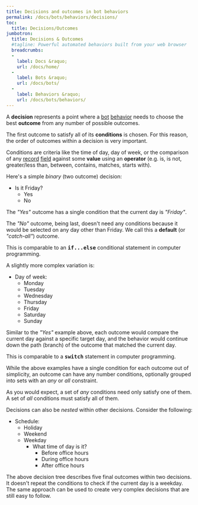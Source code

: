 ```yaml
---
title: Decisions and outcomes in bot behaviors
permalink: /docs/bots/behaviors/decisions/
toc:
  title: Decisions/Outcomes
jumbotron:
  title: Decisions & Outcomes
  #tagline: Powerful automated behaviors built from your web browser
  breadcrumbs:
  -
    label: Docs &raquo;
    url: /docs/home/
  -
    label: Bots &raquo;
    url: /docs/bots/
  -
    label: Behaviors &raquo;
    url: /docs/bots/behaviors/
---
```


A **decision** represents a point where a [bot](/docs/bots/) [behavior](/docs/bots/behaviors/) needs to choose the best **outcome** from any number of possible outcomes.

The first outcome to satisfy all of its **conditions** is chosen. For this reason, the order of outcomes within a decision is very important.

Conditions are criteria like the time of day, day of week, or the comparison of any [record](/docs/records) [field](/docs/records/fields/) against some **value** using an **operator** (e.g. is, is not, greater/less than, between, contains, matches, starts with).

Here's a simple _binary_ (two outcome) decision:

- Is it Friday?
  - Yes
  - No

The _"Yes"_ outcome has a single condition that the current day is _"Friday"_.

The _"No"_ outcome, being last, doesn't need any conditions because it would be selected on any day other than Friday. We call this a **default** (or _"catch-all"_) outcome.

<div class="cerb-box geek-out">
	<p>This is comparable to an <b><tt>if...else</tt></b> conditional statement in computer programming.</p>
</div>

A slightly more complex variation is:

- Day of week:
  - Monday
  - Tuesday
  - Wednesday
  - Thursday
  - Friday
  - Saturday
  - Sunday

Similar to the _"Yes"_ example above, each outcome would compare the current day against a specific target day, and the behavior would continue down the path (branch) of the outcome that matched the current day.

<div class="cerb-box geek-out">
	<p>This is comparable to a <b><tt>switch</tt></b> statement in computer programming.</p>
</div>

While the above examples have a single condition for each outcome out of simplicity, an outcome can have any number conditions, optionally grouped into sets with an _any_ or _all_ constraint.

As you would expect, a set of _any_ conditions need only satisfy one of them.  A set of _all_ conditions must satisfy all of them.

Decisions can also be _nested_ within other decisions. Consider the following:

- Schedule:
  - Holiday
  - Weekend
  - Weekday
    - What time of day is it?
      - Before office hours
      - During office hours
      - After office hours

The above decision tree describes five final outcomes within two decisions. It doesn't repeat the conditions to check if the current day is a weekday. The same approach can be used to create very complex decisions that are still easy to follow.
